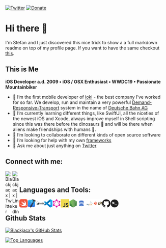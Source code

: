 [![Twitter](https://img.shields.io/twitter/follow/blackjacxxx?label=%40Blackjacxxx)](https://twitter.com/blackjacxxx)
[![Donate](https://img.shields.io/badge/Donate-PayPal-blue.svg)](https://www.paypal.me/STHEROLD)

# Hi there 👋

I'm Stefan and I just discovered this nice trick to show a a full markdown readme on top of my profile page. If you want to have the same checkout [this](https://docs.github.com/en/account-and-profile/setting-up-and-managing-your-github-profile/customizing-your-profile/managing-your-profile-readme).

## This is Me

**iOS Developer a.d. 2009 • iOS / OSX Enthusiast • WWDC19 • Passionate Mountainbiker**

- 🔭 I’m the first mobile developer of [ioki](https://ioki.com) - the best company I've worked for so far. We develop, run and maintain a very powerful [Demand-Responsive-Transport](https://en.wikipedia.org/wiki/Demand-responsive_transport) system in the name of [Deutsche Bahn AG](https://www.bahn.de)
- 🌱 I’m currently learning different things, like SwiftUI, all the niceties of the newest iOS and Xcode, always improve myself in Shell scripting since this was there before the dinosaurs 🦖 and will be there when aliens make friendships with humans 🔮.
- 👯 I’m looking to collaborate on different kinds of open source software
- 🤔 I’m looking for help with my own [frameworks](https://blackjacx.github.io/Projects/)
- 💬 Ask me about just anything on [Twitter](https://twitter.com/Blackjacxxx)

## Connect with me:

[<img align="left" alt="Blackjacx | Twitter" width="22px" src="https://cdn.jsdelivr.net/npm/simple-icons@v3/icons/twitter.svg" />][twitter]
[<img align="left" alt="Blackjacx | LinkedIn" width="22px" src="https://cdn.jsdelivr.net/npm/simple-icons@v3/icons/linkedin.svg" />][linkedin]

<br />

## Languages and Tools:

[<img align="left" alt="Swift" width="26px" src="https://raw.githubusercontent.com/github/explore/80688e429a7d4ef2fca1e82350fe8e3517d3494d/topics/swift/swift.png" />][website]
[<img align="left" alt="Xcode" width="26px" src="https://raw.githubusercontent.com/github/explore/80688e429a7d4ef2fca1e82350fe8e3517d3494d/topics/xcode/xcode.png" />][website]
[<img align="left" alt="Bash" width="26px" src="https://raw.githubusercontent.com/github/explore/80688e429a7d4ef2fca1e82350fe8e3517d3494d/topics/bash/bash.png" />][website]
[<img align="left" alt="Visual Studio Code" width="26px" src="https://raw.githubusercontent.com/github/explore/80688e429a7d4ef2fca1e82350fe8e3517d3494d/topics/visual-studio-code/visual-studio-code.png" />][website]
[<img align="left" alt="GraphQL" width="26px" src="https://raw.githubusercontent.com/github/explore/80688e429a7d4ef2fca1e82350fe8e3517d3494d/topics/graphql/graphql.png" />][website]
[<img align="left" alt="JavaScript" width="26px" src="https://raw.githubusercontent.com/github/explore/80688e429a7d4ef2fca1e82350fe8e3517d3494d/topics/javascript/javascript.png" />][website]
[<img align="left" alt="Node.js" width="26px" src="https://raw.githubusercontent.com/github/explore/80688e429a7d4ef2fca1e82350fe8e3517d3494d/topics/nodejs/nodejs.png" />][website]
[<img align="left" alt="SQL" width="26px" src="https://raw.githubusercontent.com/github/explore/80688e429a7d4ef2fca1e82350fe8e3517d3494d/topics/sql/sql.png" />][website]
[<img align="left" alt="MySQL" width="26px" src="https://raw.githubusercontent.com/github/explore/80688e429a7d4ef2fca1e82350fe8e3517d3494d/topics/mysql/mysql.png" />][website]
[<img align="left" alt="Git" width="26px" src="https://raw.githubusercontent.com/github/explore/80688e429a7d4ef2fca1e82350fe8e3517d3494d/topics/git/git.png" />][website]
[<img align="left" alt="GitHub" width="26px" src="https://raw.githubusercontent.com/github/explore/78df643247d429f6cc873026c0622819ad797942/topics/github/github.png" />][website]
[<img align="left" alt="Terminal" width="26px" src="https://raw.githubusercontent.com/github/explore/80688e429a7d4ef2fca1e82350fe8e3517d3494d/topics/terminal/terminal.png" />][website]

<br />

## Github Stats

[![Blackjacx's GitHub Stats](https://github-readme-stats.vercel.app/api?username=blackjacx&show_icons=true&hide_border=true)](https://github.com/blackjacx)    

[![Top Languages](https://github-readme-stats.vercel.app/api/top-langs/?username=blackjacx&layout=compact&show_icons=true&hide_border=true)](https://github.com/blackjacx)




[website]: https://github.com/blackjacx
[twitter]: https://twitter.com/blackjacxxx
[linkedin]: https://linkedin.com/in/blackjacxxx
